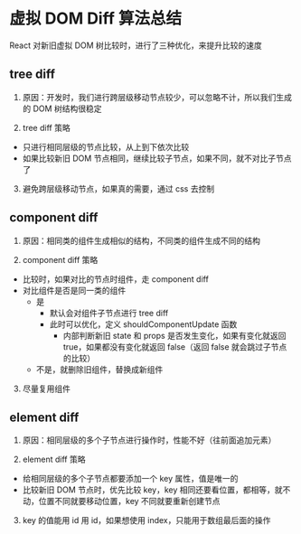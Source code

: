 # 虚拟 DOM Diff 算法总结

React 对新旧虚拟 DOM 树比较时，进行了三种优化，来提升比较的速度

## tree diff

1. 原因：开发时，我们进行跨层级移动节点较少，可以忽略不计，所以我们生成的 DOM 树结构很稳定

2. tree diff 策略

- 只进行相同层级的节点比较，从上到下依次比较
- 如果比较新旧 DOM 节点相同，继续比较子节点，如果不同，就不对比子节点了

3. 避免跨层级移动节点，如果真的需要，通过 css 去控制

## component diff

1. 原因：相同类的组件生成相似的结构，不同类的组件生成不同的结构

2. component diff 策略

- 比较时，如果对比的节点时组件，走 component diff
- 对比组件是否是同一类的组件
  - 是
    - 默认会对组件子节点进行 tree diff
    - 此时可以优化，定义 shouldComponentUpdate 函数
      - 内部判断新旧 state 和 props 是否发生变化，如果有变化就返回 true，如果都没有变化就返回 false（返回 false 就会跳过子节点的比较）
  - 不是，就删除旧组件，替换成新组件

3. 尽量复用组件

## element diff

1. 原因：相同层级的多个子节点进行操作时，性能不好（往前面追加元素）

2. element diff 策略

- 给相同层级的多个子节点都要添加一个 key 属性，值是唯一的
- 比较新旧 DOM 节点时，优先比较 key，key 相同还要看位置，都相等，就不动，位置不同就要移动位置，key 不同就要重新创建节点

3. key 的值能用 id 用 id，如果想使用 index，只能用于数组最后面的操作
